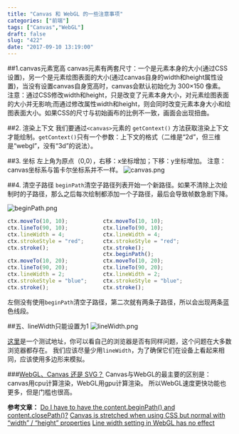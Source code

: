 ```yaml
---
title: "Canvas 和 WebGL 的一些注意事项"
categories: ["前端"]
tags: ["Canvas","WebGL"]
draft: false
slug: "422"
date: "2017-09-10 13:19:00"
---
```


##1.canvas元素宽高
canvas元素有两套尺寸：一个是元素本身的大小(通过CSS设置)，另一个是元素绘图表面的大小(通过canvas自身的width和height属性设置)，当没有设置canvas自身宽高时，canvas会默认初始化为 300×150 像素。
注意：通过CSS修改width和height，只是改变了元素本身大小，对元素绘图表面的大小并无影响;而通过修改属性width和height，则会同时改变元素本身大小和绘图表面大小。如果CSS的尺寸与初始画布的比例不一致，画面会出现扭曲。

##2. 渲染上下文
我们要通过`<canvas>`元素的 `getContext()` 方法获取渲染上下文才能绘制。`getContext()`只有一个参数：上下文的格式（二维是“2d”，但三维是“webgl”，没有“3d”的说法）。

##3. 坐标
左上角为原点（0,0），右移：x坐标增加；下移：y坐标增加。
注意：canvas坐标系与笛卡尔坐标系并不一样。
![canvas.png][1]

##4. 清空子路径
`beginPath`清空子路径列表开始一个新路径。如果不清除上次绘制时的子路径，那么之后每次绘制都添加一个子路径，最后会导致帧数急剧下降。

![beginPath.png][2]
```js
ctx.moveTo(10, 10);           ctx.moveTo(10, 10);
ctx.lineTo(90, 10);           ctx.lineTo(90, 10);
ctx.lineWidth = 4;            ctx.lineWidth = 4;
ctx.strokeStyle = "red";      ctx.strokeStyle = "red";
ctx.stroke();                 ctx.stroke();
                              ctx.beginPath();
ctx.moveTo(10, 20);           ctx.moveTo(10, 20);
ctx.lineTo(90, 20);           ctx.lineTo(90, 20);
ctx.lineWidth = 2;            ctx.lineWidth = 2;
ctx.strokeStyle = "blue";     ctx.strokeStyle = "blue";
ctx.stroke();                 ctx.stroke();
```
左侧没有使用`beginPath`清空子路径，第二次就有两条子路径，所以会出现两条蓝色线段。

##五、lineWidth只能设置为1
![lineWidth.png][3]

[这里][4]是一个测试地址，你可以看自己的浏览器是否有同样问题，这个问题在大多数浏览器都存在。
我们应该尽量少用`lineWidth`，为了确保它们在设备上看起来相同，应该使用多边形来模拟。

###[WebGL、Canvas 还是 SVG？][5]
Canvas与WebGL的最主要的区别是：canvas用cpu计算渲染，WebGL用gpu计算渲染。
所以WebGL速度更快功能也更多，但是门槛也很高。

**参考文章：**
[Do I have to have the content.beginPath() and content.closePath()?][6]
[Canvas is stretched when using CSS but normal with “width” / “height” properties][7]
[Line width setting in WebGL has no effect][8]


  [1]: https://img.bi-bo.cn/2017/09/842646587.png
  [2]: https://img.bi-bo.cn/2017/09/2147679425.png
  [3]: https://img.bi-bo.cn/2017/09/1614542632.png
  [4]: http://alteredqualia.com/tmp/webgl-linewidth-test/
  [5]: https://msdn.microsoft.com/zh-cn/library/dn265058%28v=vs.85%29.aspx?f=255&MSPPError=-2147217396
  [6]: http://%20https://stackoverflow.com/questions/22432036/do-i-have-to-have-the-content-beginpath-and-content-closepath
  [7]: https://stackoverflow.com/questions/2588181/canvas-is-stretched-when-using-css-but-normal-with-width-height-properties
  [8]: https://bugs.chromium.org/p/chromium/issues/detail?id=60124
